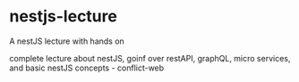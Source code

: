 # nestjs-lecture
A nestJS lecture with hands on

complete lecture about nestJS, goinf over restAPI, graphQL, micro services, and basic nestJS concepts - conflict-web
